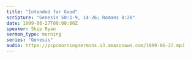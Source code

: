 ```yaml
---
title: "Intended for Good"
scripture: "Genesis 50:1-9, 14-26; Romans 8:28"
date: 1999-06-27T00:00:00Z
speaker: Skip Ryan
sermon_type: morning
series: "Genesis"
audio: https://pcpcmorningsermons.s3.amazonaws.com/1999-06-27.mp3 
---
```



